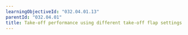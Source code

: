 ```yaml
---
learningObjectiveId: "032.04.01.13"
parentId: "032.04.01"
title: Take-off performance using different take-off flap settings
---
```

